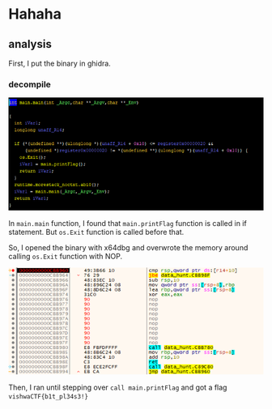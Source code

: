 # Hahaha

## analysis
First, I put the binary in ghidra.  

### decompile
![decompile main.main](decompile.png)

In `main.main` function, I found that `main.printFlag` function is called in if statement. But `os.Exit` function is called before that.

So, I opened the binary with x64dbg and overwrote the memory around calling `os.Exit` function with NOP. 

![x64dbg](x64.png)

Then, I ran until stepping over `call main.printFlag` and got a flag `vishwaCTF{b1t_pl34s3!}`